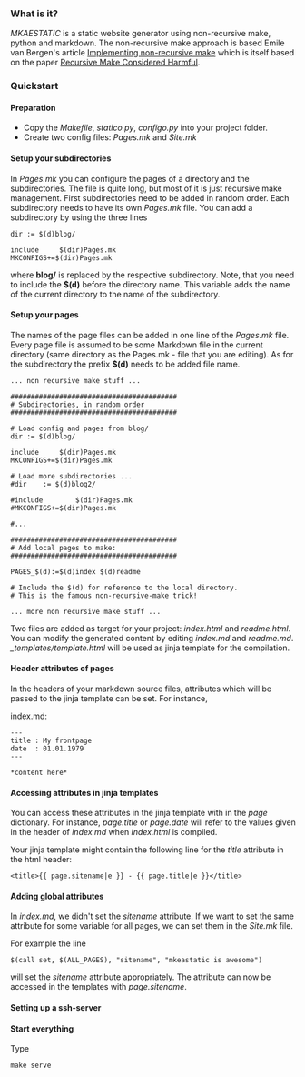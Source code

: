 
### What is it?

*MKAESTATIC* is a static website generator using non-recursive make, python and markdown. The non-recursive make approach is based Emile van Bergen's article [Implementing non-recursive make](https://evbergen.home.xs4all.nl/nonrecursive-make.html) which is itself based on the paper [Recursive Make Considered Harmful](http://aegis.sourceforge.net/auug97.pdf).

### Quickstart

#### Preparation

- Copy the *Makefile*, *statico.py*, *configo.py* into your project folder.
- Create two config files: *Pages.mk* and *Site.mk*

#### Setup your subdirectories

In *Pages.mk* you can configure the pages of a directory and the subdirectories. The file is quite long, but most of it is just recursive make management. 
First subdirectories need to be added in random order. Each subdirectory needs to have its own *Pages.mk* file. You can add a subdirectory by using the three lines

    dir	:= $(d)blog/

    include		$(dir)Pages.mk
    MKCONFIGS+=$(dir)Pages.mk

where **blog/** is replaced by the respective subdirectory. Note, that you need to include the **$(d)** before the directory name. This variable adds the name of the current directory to the 
name of the subdirectory.

#### Setup your pages

The names of the page files can be added in one line of the *Pages.mk* file. Every page file is assumed to be some Markdown file in the current directory (same directory as the Pages.mk - file that you are editing). As for the subdirectory the prefix **$(d)** needs to be added file name. 

    ... non recursive make stuff ...

    #########################################
    # Subdirectories, in random order
    #########################################

    # Load config and pages from blog/
    dir	:= $(d)blog/

    include		$(dir)Pages.mk
    MKCONFIGS+=$(dir)Pages.mk

    # Load more subdirectories ...
    #dir	:= $(d)blog2/

    #include		$(dir)Pages.mk
    #MKCONFIGS+=$(dir)Pages.mk

    #...

    #########################################
    # Add local pages to make:
    #########################################

    PAGES_$(d):=$(d)index $(d)readme

    # Include the $(d) for reference to the local directory.
    # This is the famous non-recursive-make trick!

    ... more non recursive make stuff ...

Two files are added as target for your project: *index.html* and *readme.html*.
You can modify the generated content by editing *index.md* and *readme.md*.
*_templates/template.html* will be used as jinja template for the compilation.

#### Header attributes of pages

In the headers of your markdown source files, attributes which will be passed to the jinja template can be set. For instance, 

index.md:

    ---
    title : My frontpage
    date  : 01.01.1979
    ---

    *content here* 

#### Accessing attributes in jinja templates

You can access these attributes in the jinja template with in the *page* dictionary. For instance, *page.title* or *page.date* will refer to the values given in the header of *index.md* when *index.html* is compiled.

Your jinja template might contain the following line for the *title* attribute in the html header:

    <title>{{ page.sitename|e }} - {{ page.title|e }}</title>

#### Adding global attributes

In *index.md*, we didn't set the *sitename* attribute. If we want to set the same attribute for some variable for all pages, we can set them in the *Site.mk* file.

For example the line 

    $(call set, $(ALL_PAGES), "sitename", "mkeastatic is awesome")

will set the *sitename* attribute appropriately. The attribute can now be accessed in the templates with *page.sitename*.

#### Setting up a ssh-server

#### Start everything

Type

    make serve
